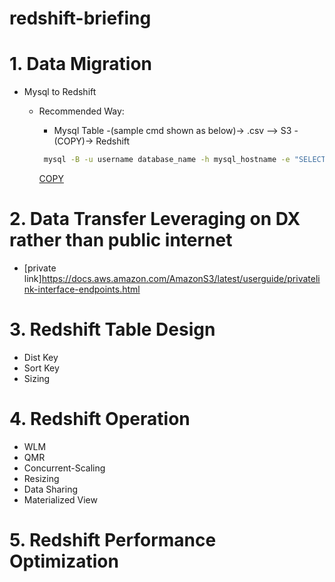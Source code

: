 # redshift-briefing


# 1. Data Migration
- Mysql to Redshift
  * Recommended Way:
    - Mysql Table -(sample cmd shown as below)-> .csv --> S3 -(COPY)-> Redshift
    
    ```sh  
     mysql -B -u username database_name -h mysql_hostname -e "SELECT * FROM table_name;" | sed "s/'/'/;s/t/","/g;s/^/"/;s/$/"/;s/n//g" > table_name_data.csv
    ```

    [COPY](https://docs.aws.amazon.com/redshift/latest/dg/r_COPY.html)


# 2. Data Transfer Leveraging on DX rather than public internet
- [private link]https://docs.aws.amazon.com/AmazonS3/latest/userguide/privatelink-interface-endpoints.html


# 3. Redshift Table Design
- Dist Key
- Sort Key
- Sizing

# 4. Redshift Operation

- WLM
- QMR
- Concurrent-Scaling
- Resizing
- Data Sharing
- Materialized View

# 5. Redshift Performance Optimization
